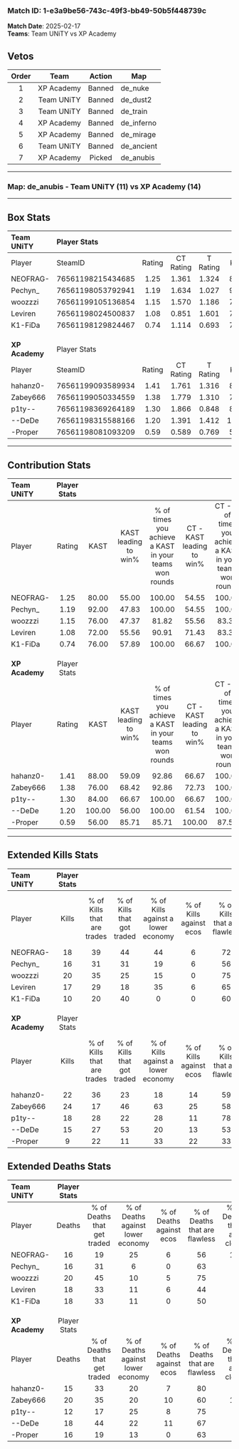 ### Match ID: 1-e3a9be56-743c-49f3-bb49-50b5f448739c  
**Match Date**: 2025-02-17  
**Teams**: Team UNiTY vs XP Academy  

## Vetos  

| Order | Team | Action | Map |
| :---: | :--: | :----: | --- |
| 1 | XP Academy | Banned | de_nuke |
| 2 | Team UNiTY | Banned | de_dust2 |
| 3 | Team UNiTY | Banned | de_train |
| 4 | XP Academy | Banned | de_inferno |
| 5 | XP Academy | Banned | de_mirage |
| 6 | Team UNiTY | Banned | de_ancient |
| 7 | XP Academy | Picked | de_anubis |

---  

### **Map**: de_anubis - Team UNiTY (11) vs XP Academy (14)  
---  

## Box Stats  

| **Team UNiTY** | Player Stats      |        |           |          |        |       |       |         |        |      |     |
| :- | :- | :-: | :-: | :-: | :-: | :-: | :-: | :-: | :-: | :-: | :-: |
| Player         | SteamID           | Rating | CT Rating | T Rating |  KAST  |  ADR  | Kills | Assists | Deaths | K/D  | HS% |
| NEOFRAG-       | 76561198215434685 |  1.25  |   1.361   |  1.324   | 80.00  | 91.1  |  18   |    8    |   16   | 1.13 | 50  |
| Pechyn_        | 76561198053792941 |  1.19  |   1.634   |  1.027   | 92.00  | 68.6  |  16   |    6    |   16   | 1.00 | 50  |
| woozzzi        | 76561199105136854 |  1.15  |   1.570   |  1.186   | 76.00  | 78.7  |  20   |    4    |   20   | 1.00 | 30  |
| Leviren        | 76561198024500837 |  1.08  |   0.851   |  1.601   | 72.00  | 79.9  |  17   |    8    |   18   | 0.94 | 41  |
| K1-FiDa        | 76561198129824467 |  0.74  |   1.114   |  0.693   | 76.00  | 47.3  |  10   |    3    |   18   | 0.56 | 50  |
|                |                   |        |           |          |        |       |       |         |        |      |     |
|                |                   |        |           |          |        |       |       |         |        |      |     |
|                |                   |        |           |          |        |       |       |         |        |      |     |
| **XP Academy** | Player Stats      |        |           |          |        |       |       |         |        |      |     |
| Player         | SteamID           | Rating | CT Rating | T Rating |  KAST  |  ADR  | Kills | Assists | Deaths | K/D  | HS% |
| hahanz0-       | 76561199093589934 |  1.41  |   1.761   |  1.316   | 88.00  | 81.7  |  22   |    2    |   15   | 1.47 | 59  |
| Zabey666       | 76561199050334559 |  1.38  |   1.779   |  1.310   | 76.00  | 102.7 |  24   |    7    |   20   | 1.20 | 45  |
| p1ty--         | 76561198369264189 |  1.30  |   1.866   |  0.848   | 84.00  | 74.5  |  18   |    4    |   12   | 1.50 | 27  |
| --DeDe         | 76561198315588166 |  1.20  |   1.391   |  1.412   | 100.00 | 75.2  |  15   |    9    |   18   | 0.83 | 60  |
| -Proper        | 76561198081093209 |  0.59  |   0.589   |  0.769   | 56.00  | 40.5  |   9   |    4    |   16   | 0.56 | 66  |
---  

## Contribution Stats  

| **Team UNiTY** | Player Stats |        |                      |                                                        |                           |                                                             |                          |                                                            |
| :- | :-: | :-: | :-: | :-: | :-: | :-: | :-: | :-: |
| Player         |    Rating    |  KAST  | KAST leading to win% | % of times you achieve a KAST in your teams won rounds | CT - KAST leading to win% | CT - % of times you achieve a KAST in your teams won rounds | T - KAST leading to win% | T - % of times you achieve a KAST in your teams won rounds |
| NEOFRAG-       |     1.25     | 80.00  |        55.00         |                         100.00                         |           54.55           |                           100.00                            |          55.56           |                           100.00                           |
| Pechyn_        |     1.19     | 92.00  |        47.83         |                         100.00                         |           54.55           |                           100.00                            |          41.67           |                           100.00                           |
| woozzzi        |     1.15     | 76.00  |        47.37         |                         81.82                          |           55.56           |                            83.33                            |          40.00           |                           80.00                            |
| Leviren        |     1.08     | 72.00  |        55.56         |                         90.91                          |           71.43           |                            83.33                            |          45.45           |                           100.00                           |
| K1-FiDa        |     0.74     | 76.00  |        57.89         |                         100.00                         |           66.67           |                           100.00                            |          50.00           |                           100.00                           |
|                |              |        |                      |                                                        |                           |                                                             |                          |                                                            |
|                |              |        |                      |                                                        |                           |                                                             |                          |                                                            |
|                |              |        |                      |                                                        |                           |                                                             |                          |                                                            |
| **XP Academy** | Player Stats |        |                      |                                                        |                           |                                                             |                          |                                                            |
| Player         |    Rating    |  KAST  | KAST leading to win% | % of times you achieve a KAST in your teams won rounds | CT - KAST leading to win% | CT - % of times you achieve a KAST in your teams won rounds | T - KAST leading to win% | T - % of times you achieve a KAST in your teams won rounds |
| hahanz0-       |     1.41     | 88.00  |        59.09         |                         92.86                          |           66.67           |                           100.00                            |          50.00           |                           83.33                            |
| Zabey666       |     1.38     | 76.00  |        68.42         |                         92.86                          |           72.73           |                           100.00                            |          62.50           |                           83.33                            |
| p1ty--         |     1.30     | 84.00  |        66.67         |                         100.00                         |           66.67           |                           100.00                            |          66.67           |                           100.00                           |
| --DeDe         |     1.20     | 100.00 |        56.00         |                         100.00                         |           61.54           |                           100.00                            |          50.00           |                           100.00                           |
| -Proper        |     0.59     | 56.00  |        85.71         |                         85.71                          |          100.00           |                            87.50                            |          71.43           |                           83.33                            |
---  

## Extended Kills Stats  

| **Team UNiTY** | Player Stats |                            |                            |                                    |                         |                              |                                 |                                       |                    |           |
| :- | :-: | :-: | :-: | :-: | :-: | :-: | :-: | :-: | :-: | :-: |
| Player         |    Kills     | % of Kills that are trades | % of Kills that got traded | % of Kills against a lower economy | % of Kills against ecos | % of Kills that are flawless | % of Kills that are close duels | % of Kills that are assisted by flash | Pistol Round Kills | AWP Kills |
| NEOFRAG-       |      18      |             39             |             44             |                 44                 |            6            |              72              |               11                |                   6                   |         2          |     0     |
| Pechyn_        |      16      |             31             |             31             |                 19                 |            6            |              56              |                0                |                   6                   |         2          |     0     |
| woozzzi        |      20      |             35             |             25             |                 15                 |            0            |              75              |               10                |                   0                   |         1          |     9     |
| Leviren        |      17      |             29             |             18             |                 35                 |            6            |              65              |                0                |                  12                   |         1          |     0     |
| K1-FiDa        |      10      |             20             |             40             |                 0                  |            0            |              60              |                0                |                   0                   |         1          |     0     |
|                |              |                            |                            |                                    |                         |                              |                                 |                                       |                    |           |
|                |              |                            |                            |                                    |                         |                              |                                 |                                       |                    |           |
|                |              |                            |                            |                                    |                         |                              |                                 |                                       |                    |           |
| **XP Academy** | Player Stats |                            |                            |                                    |                         |                              |                                 |                                       |                    |           |
| Player         |    Kills     | % of Kills that are trades | % of Kills that got traded | % of Kills against a lower economy | % of Kills against ecos | % of Kills that are flawless | % of Kills that are close duels | % of Kills that are assisted by flash | Pistol Round Kills | AWP Kills |
| hahanz0-       |      22      |             36             |             23             |                 18                 |           14            |              59              |                9                |                   5                   |         1          |     0     |
| Zabey666       |      24      |             17             |             46             |                 63                 |           25            |              58              |                4                |                   0                   |         0          |     0     |
| p1ty--         |      18      |             28             |             22             |                 28                 |           11            |              78              |               11                |                  11                   |         1          |    11     |
| --DeDe         |      15      |             27             |             53             |                 20                 |           13            |              53              |                7                |                   7                   |         2          |     0     |
| -Proper        |      9       |             22             |             11             |                 33                 |           22            |              33              |               11                |                  11                   |         1          |     0     |
## Extended Deaths Stats  

| **Team UNiTY** | Player Stats |                             |                                   |                          |                               |                            |                           |               |
| :- | :-: | :-: | :-: | :-: | :-: | :-: | :-: | :-: |
| Player         |    Deaths    | % of Deaths that get traded | % of Deaths against lower economy | % of Deaths against ecos | % of Deaths that are flawless | % of Deaths that are close | % of Deaths while blinded | Deaths to AWP |
| NEOFRAG-       |      16      |             19              |                25                 |            6             |              56               |             19             |             6             |       2       |
| Pechyn_        |      16      |             31              |                 6                 |            0             |              63               |             6              |             6             |       2       |
| woozzzi        |      20      |             45              |                10                 |            5             |              75               |             5              |             5             |       3       |
| Leviren        |      18      |             33              |                11                 |            6             |              44               |             6              |             6             |       1       |
| K1-FiDa        |      18      |             33              |                11                 |            0             |              50               |             6              |             6             |       3       |
|                |              |                             |                                   |                          |                               |                            |                           |               |
|                |              |                             |                                   |                          |                               |                            |                           |               |
|                |              |                             |                                   |                          |                               |                            |                           |               |
| **XP Academy** | Player Stats |                             |                                   |                          |                               |                            |                           |               |
| Player         |    Deaths    | % of Deaths that get traded | % of Deaths against lower economy | % of Deaths against ecos | % of Deaths that are flawless | % of Deaths that are close | % of Deaths while blinded | Deaths to AWP |
| hahanz0-       |      15      |             33              |                20                 |            7             |              80               |             0              |             0             |       1       |
| Zabey666       |      20      |             35              |                20                 |            10            |              60               |             10             |             0             |       2       |
| p1ty--         |      12      |             17              |                25                 |            8             |              75               |             0              |             0             |       2       |
| --DeDe         |      18      |             44              |                22                 |            11            |              67               |             6              |            11             |       1       |
| -Proper        |      16      |             19              |                13                 |            0             |              63               |             6              |            13             |       3       |
